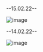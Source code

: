 --15.02.22--

![image](https://user-images.githubusercontent.com/76494349/154202150-4c1c33d6-0b24-411c-980d-03d1a1d35b91.png)

--14.02.22--

![image](https://user-images.githubusercontent.com/76494349/153950008-e4d910aa-0762-4ff2-a1e3-eaa34d5348b7.png)

